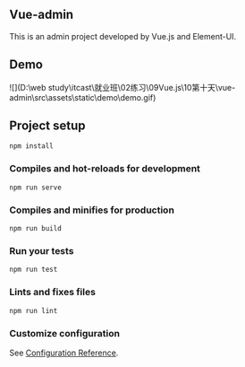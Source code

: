 ## Vue-admin

This is an admin project developed by Vue.js and Element-UI.

## Demo

![](D:\web study\itcast\就业班\02练习\09Vue.js\10第十天\vue-admin\src\assets\static\demo\demo.gif)

## Project setup

```
npm install
```

### Compiles and hot-reloads for development
```
npm run serve
```

### Compiles and minifies for production
```
npm run build
```

### Run your tests
```
npm run test
```

### Lints and fixes files
```
npm run lint
```

### Customize configuration
See [Configuration Reference](https://cli.vuejs.org/config/).
